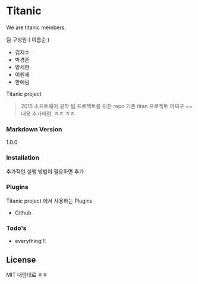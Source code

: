 # Titanic

We are titanic members.

팀 구성원 ( 이름순 )

  - 김지수
  - 박경준
  - 양세현
  - 이원세
  - 한예림

Titanic project

> 2015 소프트웨어 공학 팀 프로젝트를 위한 repo
> 기존 titan 프로젝트 어쩌구 ~~ 내용 추가바람. ㅎㅎ
> ㅎㅎ

### Markdown Version
1.0.0

### Installation

추가적인 실행 방법이 필요하면 추가

### Plugins

Titanic project 에서 사용하는 Plugins

* Github

### Todo's

 - everything!!!

License
----

MIT 내맘대로 ㅎㅎ
